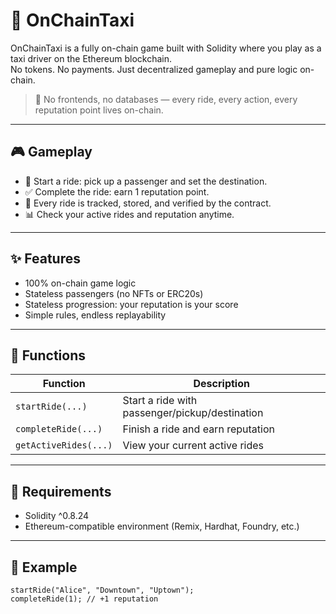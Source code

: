 # 🚕 OnChainTaxi   
   
OnChainTaxi is a fully on-chain game built with Solidity where you play as a taxi driver on the Ethereum blockchain.     
No tokens. No payments. Just decentralized gameplay and pure logic on-chain.     
      
> 🛑 No frontends, no databases — every ride, every action, every reputation point lives on-chain.     
   
---     
      
## 🎮 Gameplay    
     
- 🚖 Start a ride: pick up a passenger and set the destination.        
- ✅ Complete the ride: earn 1 reputation point.     
- 🧠 Every ride is tracked, stored, and verified by the contract.  
- 📊 Check your active rides and reputation anytime.     
     
---
  
## ✨ Features

- 100% on-chain game logic 
- Stateless passengers (no NFTs or ERC20s)   
- Stateless progression: your reputation is your score  
- Simple rules, endless replayability

---

## 🔧 Functions

| Function           | Description                                 |
|--------------------|---------------------------------------------|
| `startRide(...)`   | Start a ride with passenger/pickup/destination |
| `completeRide(...)`| Finish a ride and earn reputation           |
| `getActiveRides(...)` | View your current active rides           |

---

## 🔐 Requirements

- Solidity ^0.8.24
- Ethereum-compatible environment (Remix, Hardhat, Foundry, etc.)

---

## 🧪 Example

```solidity
startRide("Alice", "Downtown", "Uptown");
completeRide(1); // +1 reputation
